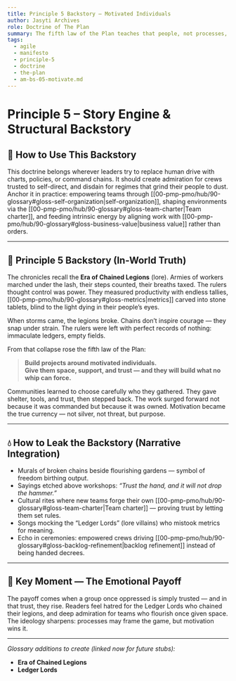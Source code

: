```yaml
---
title: Principle 5 Backstory — Motivated Individuals
author: Jasyti Archives
role: Doctrine of The Plan
summary: The fifth law of the Plan teaches that people, not processes, hold the spark. Motivation is fuel, and trust is the only fire that sustains it.
tags:
  - agile
  - manifesto
  - principle-5
  - doctrine
  - the-plan
  - am-bs-05-motivate.md
---
```


# Principle 5 – Story Engine & Structural Backstory

## 🔧 How to Use This Backstory
This doctrine belongs wherever leaders try to replace human drive with charts, policies, or command chains. It should create admiration for crews trusted to self-direct, and disdain for regimes that grind their people to dust. Anchor it in practice: empowering teams through [[00-pmp-pmo/hub/90-glossary#gloss-self-organization|self-organization]], shaping environments via the [[00-pmp-pmo/hub/90-glossary#gloss-team-charter|Team charter]], and feeding intrinsic energy by aligning work with [[00-pmp-pmo/hub/90-glossary#gloss-business-value|business value]] rather than orders.

---

## 🧠 Principle 5 Backstory (In-World Truth)
The chronicles recall the **Era of Chained Legions** (lore). Armies of workers marched under the lash, their steps counted, their breaths taxed. The rulers thought control was power. They measured productivity with endless tallies, [[00-pmp-pmo/hub/90-glossary#gloss-metrics|metrics]] carved into stone tablets, blind to the light dying in their people’s eyes.  

When storms came, the legions broke. Chains don’t inspire courage — they snap under strain. The rulers were left with perfect records of nothing: immaculate ledgers, empty fields.  

From that collapse rose the fifth law of the Plan:  

> **Build projects around motivated individuals.  
> Give them space, support, and trust — and they will build what no whip can force.**

Communities learned to choose carefully who they gathered. They gave shelter, tools, and trust, then stepped back. The work surged forward not because it was commanded but because it was owned. Motivation became the true currency — not silver, not threat, but purpose.

---

## 💧 How to Leak the Backstory (Narrative Integration)
- Murals of broken chains beside flourishing gardens — symbol of freedom birthing output.  
- Sayings etched above workshops: *“Trust the hand, and it will not drop the hammer.”*  
- Cultural rites where new teams forge their own [[00-pmp-pmo/hub/90-glossary#gloss-team-charter|Team charter]] — proving trust by letting them set rules.  
- Songs mocking the “Ledger Lords” (lore villains) who mistook metrics for meaning.  
- Echo in ceremonies: empowered crews driving [[00-pmp-pmo/hub/90-glossary#gloss-backlog-refinement|backlog refinement]] instead of being handed decrees.  

---

## 🎯 Key Moment — The Emotional Payoff
The payoff comes when a group once oppressed is simply trusted — and in that trust, they rise. Readers feel hatred for the Ledger Lords who chained their legions, and deep admiration for teams who flourish once given space. The ideology sharpens: processes may frame the game, but motivation wins it.  

---

*Glossary additions to create (linked now for future stubs):*  
- **Era of Chained Legions**  
- **Ledger Lords**  
